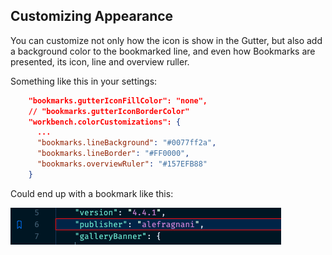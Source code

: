 ## Customizing Appearance

You can customize not only how the icon is show in the Gutter, but also add a background color to the bookmarked line, and even how Bookmarks are presented, its icon, line and overview ruller.

Something like this in your settings:

```json
    "bookmarks.gutterIconFillColor": "none",
    // "bookmarks.gutterIconBorderColor"
    "workbench.colorCustomizations": {
      ...
      "bookmarks.lineBackground": "#0077ff2a",
      "bookmarks.lineBorder": "#FF0000", 
      "bookmarks.overviewRuler": "#157EFB88"  
    }
```

Could end up with a bookmark like this:

![Customized Bookmark](customizedBookmark.png)